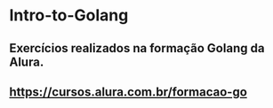 # Intro-to-Golang

## Exercícios realizados na formação Golang da Alura. 
## https://cursos.alura.com.br/formacao-go
